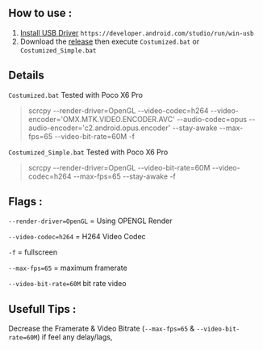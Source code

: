 ## How to use :
1. [Install USB Driver](https://developer.android.com/studio/run/win-usb) `https://developer.android.com/studio/run/win-usb`
2. Download the [release](https://github.com/ZowieKMK/Screen_Copy/releases) then execute `Costumized.bat` or `Costumized_Simple.bat`

## Details
`Costumized.bat`  Tested with Poco X6 Pro
> scrcpy --render-driver=OpenGL --video-codec=h264 --video-encoder='OMX.MTK.VIDEO.ENCODER.AVC' --audio-codec=opus --audio-encoder='c2.android.opus.encoder' --stay-awake --max-fps=65 --video-bit-rate=60M -f



`Costumized_Simple.bat` Tested with Poco X6 Pro
> scrcpy --render-driver=OpenGL --video-bit-rate=60M --video-codec=h264 --max-fps=65 --stay-awake -f




## Flags :

`--render-driver=OpenGL` = Using OPENGL Render

`--video-codec=h264` = H264 Video Codec

`-f` = fullscreen

`--max-fps=65` = maximum framerate

`--video-bit-rate=60M` bit rate video

## Usefull Tips :
Decrease the Framerate & Video Bitrate (`--max-fps=65` & `--video-bit-rate=60M`) if feel any delay/lags,

